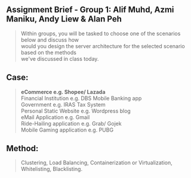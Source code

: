 ## Assignment Brief - Group 1: Alif Muhd, Azmi Maniku, Andy Liew & Alan Peh
> Within groups, you will be tasked to choose one of the scenarios below and discuss how  
> would you design the server architecture for the selected scenario based on the methods   
> we've discussed in class today.

## Case:
>    **eCommerce e.g. Shopee/ Lazada**  
>    Financial Institution e.g. DBS Mobile Banking app  
>    Government e.g. IRAS Tax System  
>    Personal Static Website e.g. Wordpress blog  
>    eMail Application e.g. Gmail  
>    Ride-Hailing application e.g. Grab/ Gojek  
>    Mobile Gaming application e.g. PUBG  

## Method:
>    Clustering, Load Balancing, Containerization or Virtualization, Whitelisting, Blacklisting.  

